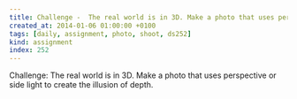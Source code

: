 ```yaml
---
title: Challenge -  The real world is in 3D. Make a photo that uses perspective or side light to create the illusion of depth.
created_at: 2014-01-06 01:00:00 +0100
tags: [daily, assignment, photo, shoot, ds252]
kind: assignment
index: 252
---
```


Challenge: The real world is in 3D. Make a photo that uses perspective or side light to create the illusion of depth.
